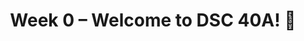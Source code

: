 ---
    title: Week 0 – Welcome to DSC 40A! 👋
    weekNumber: 0
    days:
      - date: 2021-9-23
        events:
          "**1**{: .label .label-gray } Introduction to Optimization":
            "**1**{: .label .label-ghost } [slides](#) • [code](#) • reading: [Ch. 1, Pages 1-4](resources/notes/notes_chapter_1.pdf#page=1)"
---